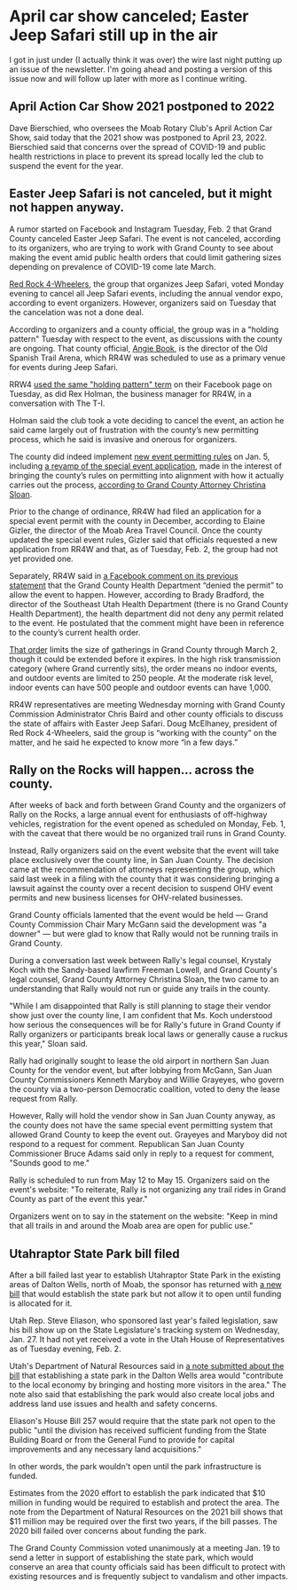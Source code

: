# April car show canceled; Easter Jeep Safari still up in the air

I got in just under (I actually think it was over) the wire last night putting up an issue of the newsletter. I'm going ahead and posting a version of this issue now and will follow up later with more as I continue writing.

## April Action Car Show 2021 postponed to 2022

Dave Bierschied, who oversees the Moab Rotary Club's April Action Car Show, said today that the 2021 show was postponed to April 23, 2022. Bierschied said that concerns over the spread of COVID-19 and public health restrictions in place to prevent its spread locally led the club to suspend the event for the year.

## Easter Jeep Safari is not canceled, but it might not happen anyway.

A rumor started on Facebook and Instagram Tuesday, Feb. 2 that Grand County canceled Easter Jeep Safari. The event is not canceled, according to its organizers, who are trying to work with Grand County to see about making the event amid public health orders that could limit gathering sizes depending on prevalence of COVID-19 come late March.

[Red Rock 4-Wheelers](https://www.rr4w.com/), the group that organizes Jeep Safari, voted Monday evening to cancel all Jeep Safari events, including the annual vendor expo, according to event organizers. However, organizers said on Tuesday that the cancelation was not a done deal.

According to organizers and a county official, the group was in a "holding pattern" Tuesday with respect to the event, as discussions with the county are ongoing. That county official, [Angie Book](https://www.grandcountyutah.net/directory.aspx?eid=96), is the director of the Old Spanish Trail Arena, which RR4W was scheduled to use as a primary venue for events during Jeep Safari.

RRW4 [used the same "holding pattern" term](https://www.facebook.com/permalink.php?story_fbid=261772865339700&id=112634436920211&__cft__[0]=AZWxjXEE6AAG5G60I1fgonT4vZvk4MNokz6ufc-7NliAMcSDmS7uN-EfQUf7pN4JK0eV8qyCRJVRqZU-Ux5rNZjRxYOuz5b9YfmsEwo50BnuVab_9S5GmS38Fa_dWdiqFEwwkH0QlxCLpWEbpebkmT47&__tn__=,O,P-R) on their Facebook page on Tuesday, as did Rex Holman, the business manager for RR4W, in a conversation with The T-I.

Holman said the club took a vote deciding to cancel the event, an action he said came largely out of frustration with the county’s new permitting process, which he said is invasive and onerous for organizers.

The county did indeed implement [new event permitting rules](https://www.grandcountyutah.net/DocumentCenter/View/10948/Special-Event-Ordinance-623) on Jan. 5, including [a revamp of the special event application](https://www.grandcountyutah.net/FormCenter/Special-Events-19/Special-Event-Permit-Application-99), made in the interest of bringing the county’s rules on permitting into alignment with how it actually carries out the process, [according to Grand County Attorney Christina Sloan](https://youtu.be/tDl2VdzyEHs?t=13388).

Prior to the change of ordinance, RR4W had filed an application for a special event permit with the county in December, according to Elaine Gizler, the director of the Moab Area Travel Council. Once the county updated the special event rules, Gizler said that officials requested a new application from RR4W and that, as of Tuesday, Feb. 2, the group had not yet provided one.

Separately, RR4W said in [a Facebook comment on its previous statement](https://www.facebook.com/permalink.php?story_fbid=261772865339700&id=112634436920211&comment_id=261792552004398&__cft__[0]=AZWxjXEE6AAG5G60I1fgonT4vZvk4MNokz6ufc-7NliAMcSDmS7uN-EfQUf7pN4JK0eV8qyCRJVRqZU-Ux5rNZjRxYOuz5b9YfmsEwo50BnuVab_9S5GmS38Fa_dWdiqFEwwkH0QlxCLpWEbpebkmT47&__tn__=R]-R) that the Grand County Health Department “denied the permit” to allow the event to happen. However, according to Brady Bradford, the director of the Southeast Utah Health Department (there is no Grand County Health Department), the health department did not deny any permit related to the event. He postulated that the comment might have been in reference to the county’s current health order.

[That order](https://moabcity.org/DocumentCenter/View/3012/SEUHD-2020-09GC-11-23-2020) limits the size of gatherings in Grand County through March 2, though it could be extended before it expires. In the high risk transmission category (where Grand currently sits), the order means no indoor events, and outdoor events are limited to 250 people. At the moderate risk level, indoor events can have 500 people and outdoor events can have 1,000.

RR4W representatives are meeting Wednesday morning with Grand County Commission Administrator Chris Baird and other county officials to discuss the state of affairs with Easter Jeep Safari. Doug McElhaney, president of Red Rock 4-Wheelers, said the group is “working with the county” on the matter, and he said he expected to know more “in a few days.”

## Rally on the Rocks will happen... across the county.

After weeks of back and forth between Grand County and the organizers of Rally on the Rocks, a large annual event for enthusiasts of off-highway vehicles, registration for the event opened as scheduled on Monday, Feb. 1, with the caveat that there would be no organized trail runs in Grand County.

Instead, Rally organizers said on the event website that the event will take place exclusively over the county line, in San Juan County. The decision came at the recommendation of attorneys representing the group, which said last week in a filing with the county that it was considering bringing a lawsuit against the county over a recent decision to suspend OHV event permits and new business licenses for OHV-related businesses.

Grand County officials lamented that the event would be held — Grand County Commission Chair Mary McGann said the development was "a downer" — but were glad to know that Rally would not be running trails in Grand County.

During a conversation last week between Rally's legal counsel, Krystaly Koch with the Sandy-based lawfirm Freeman Lowell, and Grand County's legal counsel, Grand County Attorney Christina Sloan, the two came to an understanding that Rally would not run or guide any trails in the county.

"While I am disappointed that Rally is still planning to stage their vendor show just over the county line, I am confident that Ms. Koch understood how serious the consequences will be for Rally's future in Grand County if Rally organizers or participants break local laws or generally cause a ruckus this year," Sloan said.

Rally had originally sought to lease the old airport in northern San Juan County for the vendor event, but after lobbying from McGann, San Juan County Commissioners Kenneth Maryboy and Willie Grayeyes, who govern the county via a two-person Democratic coalition, voted to deny the lease request from Rally.

However, Rally will hold the vendor show in San Juan County anyway, as the county does not have the same special event permitting system that allowed Grand County to keep the event out. Grayeyes and Maryboy did not respond to a request for comment. Republican San Juan County Commissioner Bruce Adams said only in reply to a request for comment, "Sounds good to me."

Rally is scheduled to run from May 12 to May 15. Organizers said on the event's website: "To reiterate, Rally is not organizing any trail rides in Grand County as part of the event this year."

Organizers went on to say in the statement on the website: "Keep in mind that all trails in and around the Moab area are open for public use."

## Utahraptor State Park bill filed

After a bill failed last year to establish Utahraptor State Park in the existing areas of Dalton Wells, north of Moab, the sponsor has returned with [a new bill](https://le.utah.gov/~2021/bills/static/HB0257.html) that would establish the state park but not allow it to open until funding is allocated for it.

Utah Rep. Steve Eliason, who sponsored last year's failed legislation, saw his bill show up on the State Legislature's tracking system on Wednesday, Jan. 27. It had not yet received a vote in the Utah House of Representatives as of Tuesday evening, Feb. 2.

Utah's Department of Natural Resources said in [a note submitted about the bill](https://le.utah.gov/lfa/fnotes/2021/HB0257_564.pna.pdf) that establishing a state park in the Dalton Wells area would "contribute to the local economy by bringing and hosting more visitors in the area." The note also said that establishing the park would also create local jobs and address land use issues and health and safety concerns.

Eliason's House Bill 257 would require that the state park not open to the public "until the division has received sufficient funding from the State Building Board or from the General Fund to provide for capital improvements and any necessary land acquisitions."

In other words, the park wouldn't open until the park infrastructure is funded.

Estimates from the 2020 effort to establish the park indicated that $10 million in funding would be required to establish and protect the area. The note from the Department of Natural Resources on the 2021 bill shows that $11 million may be required over the first two years, if the bill passes. The 2020 bill failed over concerns about funding the park.

The Grand County Commission voted unanimously at a meeting Jan. 19 to send a letter in support of establishing the state park, which would conserve an area that county officials said has been difficult to protect with existing resources and is frequently subject to vandalism and other impacts.

